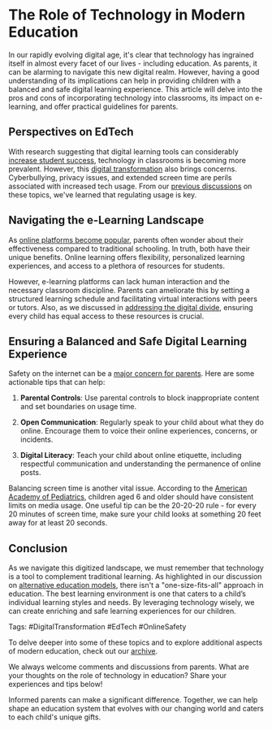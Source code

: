 # The Role of Technology in Modern Education

In our rapidly evolving digital age, it's clear that technology has ingrained itself in almost every facet of our lives - including education. As parents, it can be alarming to navigate this new digital realm. However, having a good understanding of its implications can help in providing children with a balanced and safe digital learning experience. This article will delve into the pros and cons of incorporating technology into classrooms, its impact on e-learning, and offer practical guidelines for parents.

## Perspectives on EdTech

With research suggesting that digital learning tools can considerably [increase student success](/xedublogttps://www.sciencedirect.com/science/article/pii/S0360131512002254), technology in classrooms is becoming more prevalent. However, this [digital transformation](/xedublog/digital-transformation/keeping-up-with-rapid-technological-changes.md) also brings concerns. Cyberbullying, privacy issues, and extended screen time are perils associated with increased tech usage. From our [previous discussions](/xedublog/digital-transformation/the-challenge-of-screen-time-in-modern-learning.md) on these topics, we've learned that regulating usage is key.

## Navigating the e-Learning Landscape

As [online platforms become popular](/xedublog/education-fundamentals/the-debate-on-standardized-testing.md), parents often wonder about their effectiveness compared to traditional schooling. In truth, both have their unique benefits. Online learning offers flexibility, personalized learning experiences, and access to a plethora of resources for students. 

However, e-learning platforms can lack human interaction and the necessary classroom discipline. Parents can ameliorate this by setting a structured learning schedule and facilitating virtual interactions with peers or tutors. Also, as we discussed in [addressing the digital divide](/xedublog/modern-challenges/addressing-the-digital-divide-ensuring-equal-access.md), ensuring every child has equal access to these resources is crucial. 

## Ensuring a Balanced and Safe Digital Learning Experience

Safety on the internet can be a [major concern for parents](/xedublogdigital-transformation/the-challenge-of-cyberbullying-in-the-digital-age.md). Here are some actionable tips that can help:

1. **Parental Controls**: Use parental controls to block inappropriate content and set boundaries on usage time.

2. **Open Communication**: Regularly speak to your child about what they do online. Encourage them to voice their online experiences, concerns, or incidents.

3. **Digital Literacy**: Teach your child about online etiquette, including respectful communication and understanding the permanence of online posts. 

Balancing screen time is another vital issue. According to the [American Academy of Pediatrics](https://www.aap.org/en-us/about-the-aap/aap-press-room/news-features-and-safety-tips/Pages/Children-and-Media-Tips.aspx), children aged 6 and older should have consistent limits on media usage. One useful tip can be the 20-20-20 rule - for every 20 minutes of screen time, make sure your child looks at something 20 feet away for at least 20 seconds. 

## Conclusion

As we navigate this digitized landscape, we must remember that technology is a tool to complement traditional learning. As highlighted in our discussion on [alternative education models](/xedublog/education-fundamentals/alternative-education-models-homeschooling.md), there isn't a "one-size-fits-all" approach in education. The best learning environment is one that caters to a child’s individual learning styles and needs. By leveraging technology wisely, we can create enriching and safe learning experiences for our children.

Tags: #DigitalTransformation #EdTech #OnlineSafety

To delve deeper into some of these topics and to explore additional aspects of modern education, check out our [archive](/archive/).

We always welcome comments and discussions from parents. What are your thoughts on the role of technology in education? Share your experiences and tips below! 

Informed parents can make a significant difference. Together, we can help shape an education system that evolves with our changing world and caters to each child's unique gifts.
